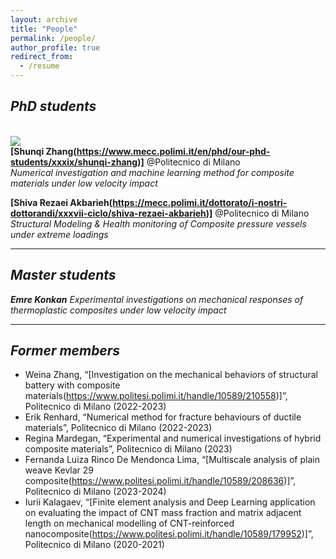 ```yaml
---
layout: archive
title: "People"
permalink: /people/
author_profile: true
redirect_from:
  - /resume
---
```


_**PhD students**_
---
<br/><img src='/images/150*150.png'>  
**[Shunqi Zhang(https://www.mecc.polimi.it/en/phd/our-phd-students/xxxix/shunqi-zhang)]** @Politecnico di Milano  
_Numerical investigation and machine learning method for composite materials under low velocity impact_

**[Shiva Rezaei Akbarieh(https://mecc.polimi.it/dottorato/i-nostri-dottorandi/xxxvii-ciclo/shiva-rezaei-akbarieh)]** @Politecnico di Milano  
_Structural Modeling & Health monitoring of Composite pressure vessels under extreme loadings_  

---
_**Master students**_
---
_**Emre Konkan**_
_Experimental investigations on mechanical responses of thermoplastic composites under low velocity impact_

---
_**Former members**_
---
* Weina Zhang, “[Investigation on the mechanical behaviors of structural battery with composite materials(https://www.politesi.polimi.it/handle/10589/210558)]”, Politecnico di Milano (2022-2023)
* Erik Renhard, “Numerical method for fracture behaviours of ductile materials”, Politecnico di Milano (2022-2023)
* Regina Mardegan, “Experimental and numerical investigations of hybrid composite materials”, Politecnico di Milano (2023)
* Fernanda Luiza Rinco De Mendonca Lima, “[Multiscale analysis of plain weave Kevlar 29 composite(https://www.politesi.polimi.it/handle/10589/208636)]”, Politecnico di Milano (2023-2024)
* Iurii Kalagaev, “[Finite element analysis and Deep Learning application on evaluating the impact of CNT mass fraction and matrix adjacent length on mechanical modelling of CNT-reinforced nanocomposite(https://www.politesi.polimi.it/handle/10589/179952)]”, Politecnico di Milano (2020-2021)

